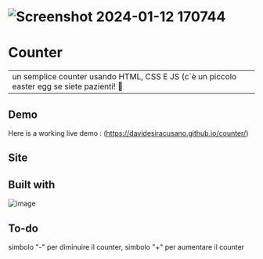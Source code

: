 # ![Screenshot 2024-01-12 170744](https://github.com/DavideSiracusano/counter/assets/152174921/cc650588-331f-40c3-b82e-98ef6e9fc42f)

# Counter
<table>
<tr>
<td>
  un semplice counter usando HTML, CSS E JS (c`è un piccolo easter egg se siete pazienti! 👀
</td>
</tr>
</table>


## Demo
Here is a working live demo :  (https://davidesiracusano.github.io/counter/)


## Site




## Built with 
![image](https://github.com/DavideSiracusano/counter/assets/152174921/c163d8b0-e2ba-4ce0-abaf-302467b2341f)







## To-do
simbolo "-" per diminuire il counter, simbolo "+" per aumentare il counter




[Laravel.com]: https://img.shields.io/badge/Laravel-FF2D20?style=for-the-badge&logo=laravel&logoColor=white
[Laravel-url]: https://laravel.com
[Bootstrap.com]: https://img.shields.io/badge/Bootstrap-563D7C?style=for-the-badge&logo=bootstrap&logoColor=white
[Bootstrap-url]: https://getbootstrap.com
[JQuery.com]: https://img.shields.io/badge/jQuery-0769AD?style=for-the-badge&logo=jquery&logoColor=white
[JQuery-url]: https://jquery.com 
